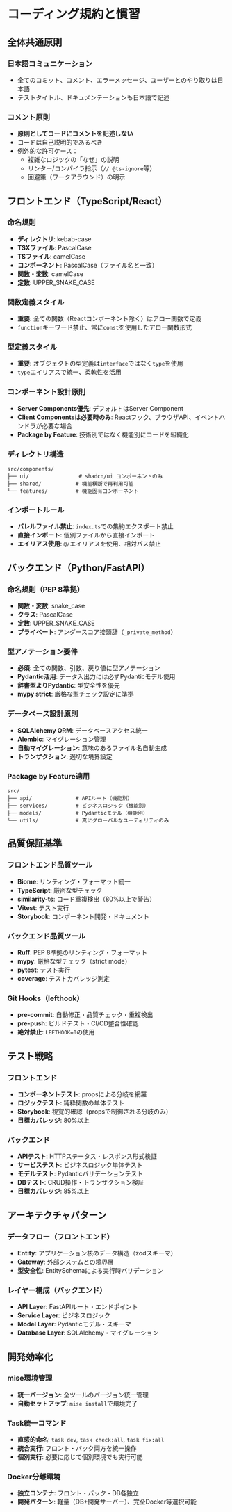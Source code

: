# コーディング規約と慣習

## 全体共通原則

### 日本語コミュニケーション
- 全てのコミット、コメント、エラーメッセージ、ユーザーとのやり取りは日本語
- テストタイトル、ドキュメンテーションも日本語で記述

### コメント原則
- **原則としてコードにコメントを記述しない**
- コードは自己説明的であるべき
- 例外的な許可ケース：
  - 複雑なロジックの「なぜ」の説明
  - リンター/コンパイラ指示（`// @ts-ignore`等）
  - 回避策（ワークアラウンド）の明示

## フロントエンド（TypeScript/React）

### 命名規則
- **ディレクトリ**: kebab-case
- **TSXファイル**: PascalCase
- **TSファイル**: camelCase
- **コンポーネント**: PascalCase（ファイル名と一致）
- **関数・変数**: camelCase
- **定数**: UPPER_SNAKE_CASE

### 関数定義スタイル
- **重要**: 全ての関数（Reactコンポーネント除く）はアロー関数で定義
- `function`キーワード禁止、常に`const`を使用したアロー関数形式

### 型定義スタイル
- **重要**: オブジェクトの型定義は`interface`ではなく`type`を使用
- `type`エイリアスで統一、柔軟性を活用

### コンポーネント設計原則
- **Server Components優先**: デフォルトはServer Component
- **Client Componentsは必要時のみ**: Reactフック、ブラウザAPI、イベントハンドラが必要な場合
- **Package by Feature**: 技術別ではなく機能別にコードを組織化

### ディレクトリ構造
```
src/components/
├── ui/                # shadcn/ui コンポーネントのみ
├── shared/           # 機能横断で再利用可能
└── features/         # 機能固有コンポーネント
```

### インポートルール
- **バレルファイル禁止**: `index.ts`での集約エクスポート禁止
- **直接インポート**: 個別ファイルから直接インポート
- **エイリアス使用**: `@/`エイリアスを使用、相対パス禁止

## バックエンド（Python/FastAPI）

### 命名規則（PEP 8準拠）
- **関数・変数**: snake_case
- **クラス**: PascalCase
- **定数**: UPPER_SNAKE_CASE
- **プライベート**: アンダースコア接頭辞（`_private_method`）

### 型アノテーション要件
- **必須**: 全ての関数、引数、戻り値に型アノテーション
- **Pydantic活用**: データ入出力には必ずPydanticモデル使用
- **辞書型よりPydantic**: 型安全性を優先
- **mypy strict**: 厳格な型チェック設定に準拠

### データベース設計原則
- **SQLAlchemy ORM**: データベースアクセス統一
- **Alembic**: マイグレーション管理
- **自動マイグレーション**: 意味のあるファイル名自動生成
- **トランザクション**: 適切な境界設定

### Package by Feature適用
```
src/
├── api/              # APIルート（機能別）
├── services/         # ビジネスロジック（機能別）
├── models/           # Pydanticモデル（機能別）
└── utils/            # 真にグローバルなユーティリティのみ
```

## 品質保証基準

### フロントエンド品質ツール
- **Biome**: リンティング・フォーマット統一
- **TypeScript**: 厳密な型チェック
- **similarity-ts**: コード重複検出（80%以上で警告）
- **Vitest**: テスト実行
- **Storybook**: コンポーネント開発・ドキュメント

### バックエンド品質ツール
- **Ruff**: PEP 8準拠のリンティング・フォーマット
- **mypy**: 厳格な型チェック（strict mode）
- **pytest**: テスト実行
- **coverage**: テストカバレッジ測定

### Git Hooks（lefthook）
- **pre-commit**: 自動修正・品質チェック・重複検出
- **pre-push**: ビルドテスト・CI/CD整合性確認
- **絶対禁止**: `LEFTHOOK=0`の使用

## テスト戦略

### フロントエンド
- **コンポーネントテスト**: propsによる分岐を網羅
- **ロジックテスト**: 純粋関数の単体テスト
- **Storybook**: 視覚的確認（propsで制御される分岐のみ）
- **目標カバレッジ**: 80%以上

### バックエンド
- **APIテスト**: HTTPステータス・レスポンス形式検証
- **サービステスト**: ビジネスロジック単体テスト
- **モデルテスト**: Pydanticバリデーションテスト
- **DBテスト**: CRUD操作・トランザクション検証
- **目標カバレッジ**: 85%以上

## アーキテクチャパターン

### データフロー（フロントエンド）
- **Entity**: アプリケーション核のデータ構造（zodスキーマ）
- **Gateway**: 外部システムとの境界層
- **型安全性**: EntitySchemaによる実行時バリデーション

### レイヤー構成（バックエンド）
- **API Layer**: FastAPIルート・エンドポイント
- **Service Layer**: ビジネスロジック
- **Model Layer**: Pydanticモデル・スキーマ
- **Database Layer**: SQLAlchemy・マイグレーション

## 開発効率化

### mise環境管理
- **統一バージョン**: 全ツールのバージョン統一管理
- **自動セットアップ**: `mise install`で環境完了

### Task統一コマンド
- **直感的命名**: `task dev`, `task check:all`, `task fix:all`
- **統合実行**: フロント・バック両方を統一操作
- **個別実行**: 必要に応じて個別環境でも実行可能

### Docker分離環境
- **独立コンテナ**: フロント・バック・DB各独立
- **開発パターン**: 軽量（DB+開発サーバー）、完全Docker等選択可能